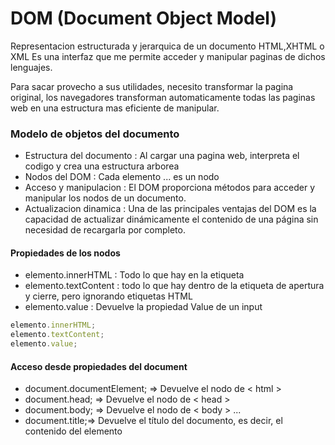# DOM (Document Object Model) 

Representacion estructurada y jerarquica de un documento HTML,XHTML o XML
Es una  interfaz que me permite acceder y manipular paginas de dichos lenguajes. 

Para sacar provecho a sus utilidades, necesito transformar la pagina original, los navegadores transforman automaticamente todas las paginas web en una estructura mas eficiente de manipular.

### Modelo de objetos del documento
- Estructura del documento : Al cargar una pagina web, interpreta el codigo y crea una estructura arborea
- Nodos del DOM : Cada elemento ... es un nodo
- Acceso y manipulacion : El DOM proporciona métodos para acceder y manipular los nodos de un documento. 
- Actualizacion dinamica : Una de las principales ventajas del DOM es la capacidad de actualizar dinámicamente el contenido de una página sin necesidad de recargarla por completo. 


#### Propiedades de los nodos
- elemento.innerHTML : Todo lo que hay en la etiqueta
- elemento.textContent : todo lo que hay dentro de la etiqueta de apertura y cierre, pero ignorando etiquetas HTML
- elemento.value : Devuelve la propiedad Value de un input 

```javascript
elemento.innerHTML;
elemento.textContent;
elemento.value;
``` 

#### Acceso desde propiedades del document
 
- document.documentElement; => Devuelve el nodo de < html >
- document.head; => Devuelve el nodo de < head >
- document.body; => Devuelve el nodo de < body > ...
- document.title;=> Devuelve el título del documento, es decir, el contenido del elemento <title> dentro de <head>.
- document.link;=>
- document.anchor;=>puedes usar document.getElementsByTagName('a') o document.querySelectorAll('a')
- document.forms;=>Devuelve una colección de todos los elementos <form> en el documento.
- document.images;=>Devuelve una colección de todos los elementos <img> en el documento.
- document.links;=>Devuelve una colección de todos los elementos <a> (enlaces) en el documento.

#### Otros metodos

```javascript
document.getElementById("ID"); //Un unico valor
document.getElementsByClassName("NOMBRE"); //Array
document.getElementsByTagName("ETIQUETA"); //Array
document.getElementsByName("Nombre"); //Devuelve un array con todos los elementos del DOM que respondan a ese nombre
```
##### Aplicacion de metodos
```html
<form id = "idForm" name = "nombreForm" class = "miClase">
<!--Con cada metodo podremos acceder a los diferentes elementos-->
```

#### Como cargar la pagina

```javascript
//window.onload = inicio;
window.addEventListener("load", inicio);

document.addEventListener("DOMContentLoaded", function() {
    // Código a ejecutar una vez que el DOM ha sido completamente cargado
    inicio();
});
```

#### Crear, modificar elementos

- Para crear elementos utilizo .createElement
- Incluir elementos dentro de otro o del documento con .appendChild

```javascript
let miEtiqueta = document.createElement("etiqueta") //Crea un nuevo elementoHTML
let texto = document.createTextNode("texto") //Crea un texto para añadir al nodo
let comentario = document.createComment("comentario") //Crea un comentario de codigo con el texto

miEtiqueta.appendChild("texto")//Añadir un hijo a un elemento, aun no esta en el documento

//Para añadir
miEtiqueta.setAttribute("class","nombre de la clase")//Añade atributos
let content = document.getElementById("div1"); //Prepara el nodo al que añadir el elemento
content.appendChild("miEtiqueta") //Se crea el hijo del div anterior con
```

- AppendChild() es una funcion para agregar un nodo como hijo a otro nodo existente en el DOM.

- Podemos eliminar un hijo usando removeChild()
  
```javascript
var miDiv = document.getElementById("miDiv");
var parrafoAEliminar = document.getElementById("pAEliminar");
miDiv.removeChild(parrafoAEliminar);//Eliminamos el hijo

//PODRIA REEMPLAZARSE CON replaceChild();
const newNode = document.createTextNode("Water");
const element = document.getElementById("myList").children[0];

element.replaceChild(newNode, element.childNodes[0]);
```
- Children: El método children devuelve una colección en vivo (Live HTMLCollection) de los elementos secundarios de un nodo.
- ChildNodes: El método childNodes devuelve una colección de todos los nodos secundarios, incluyendo elementos HTML, nodos de texto y nodos de comentario.

### Propiedades de los nodos element

- **.parentElement:** Devuelve el elemento padre del nodo.
- **.parentNode:** Devuelve el nodo padre del nodo.
- **.children:** Devuelve una colección de los elementos secundarios del nodo como elementos.
- **.childNodes:** Devuelve una colección de los nodos secundarios del nodo, incluyendo nodos de texto y comentarios, como nodos.
- .**firstElementChild:** Devuelve el primer hijo del nodo como elemento.
- **.firstChild:** Devuelve el primer hijo del nodo.
- **.lastElementChild:** Devuelve el último hijo del nodo como elemento.
- **.lastChild:** Devuelve el último hijo del nodo.
- **.lastElementSibling:** Devuelve el último hermano del nodo como elemento.
- **.lastSibling:** Esto no es una propiedad válida. Si deseas acceder al último hermano del nodo, puedes usar .previousSibling y luego acceder al elemento.



